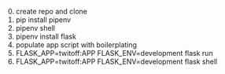 0. create repo and clone
1. pip install pipenv
2. pipenv shell
3. pipenv install flask
4. populate app script with boilerplating
5. FLASK_APP=twitoff:APP FLASK_ENV=development flask run 
6. FLASK_APP=twitoff:APP FLASK_ENV=development flask shell
